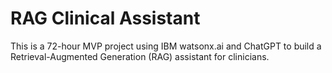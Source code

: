# RAG Clinical Assistant
This is a 72-hour MVP project using IBM watsonx.ai and ChatGPT to build a Retrieval-Augmented Generation (RAG) assistant for clinicians.
